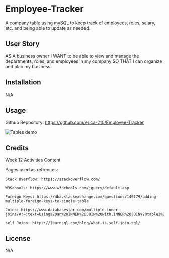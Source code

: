 # Employee-Tracker

A company table using mySQL to keep track of employees, roles, salary, etc. and being able to update as needed. 

## User Story

AS A business owner
I WANT to be able to view and manage the departments, roles, and employees in my company
SO THAT I can organize and plan my business

## Installation

N/A

## Usage

Github Repository: https://github.com/erica-210/Employee-Tracker

![Tables demo]()


## Credits

Week 12 Activities Content

Pages used as refrences:

    Stack Overflow: https://stackoverflow.com/

    W3Schools: https://www.w3schools.com/jquery/default.asp

    Foreign Keys: https://dba.stackexchange.com/questions/146179/adding-multiple-foreign-keys-to-single-table

    Joins: https://www.databasestar.com/multiple-inner-joins/#:~:text=Using%20an%20INNER%20JOIN%20with,INNER%20JOIN%20table2%20ON%20table1.
    
    self Joins: https://learnsql.com/blog/what-is-self-join-sql/

## License

N/A